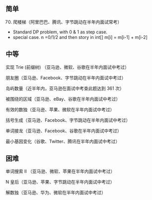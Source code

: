 ## 简单

70. 爬楼梯（阿里巴巴、腾讯、字节跳动在半年内面试常考）
- Standard DP problem, with 0 & 1 as step case.
- special case. n =0/1/2 and then story in int[]
m[i] = m[i-1] + m[i-2]

## 中等

实现 Trie (前缀树) （亚马逊、微软、谷歌在半年内面试中考过）

朋友圈（亚马逊、Facebook、字节跳动在半年内面试中考过）

岛屿数量（近半年内，亚马逊在面试中考查此题达到 361 次）

被围绕的区域（亚马逊、eBay、谷歌在半年内面试中考过）

有效的数独（亚马逊、苹果、微软在半年内面试中考过）

括号生成（亚马逊、Facebook、字节跳动在半年内面试中考过）

单词接龙（亚马逊、Facebook、谷歌在半年内面试中考过）

最小基因变化（谷歌、Twitter、腾讯在半年内面试中考过）

## 困难

单词搜索 II （亚马逊、微软、苹果在半年内面试中考过）

N 皇后（亚马逊、苹果、字节跳动在半年内面试中考过）

解数独（亚马逊、华为、微软在半年内面试中考过）

